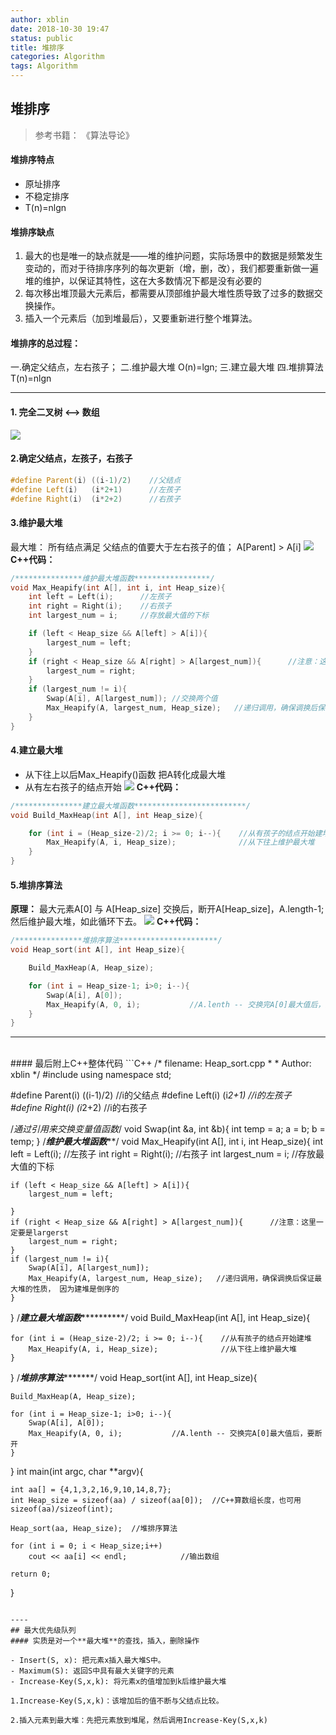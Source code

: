 ```yaml
---
author: xblin
date: 2018-10-30 19:47
status: public
title: 堆排序
categories: Algorithm
tags: Algorithm
---
```


## 堆排序

>参考书籍： 《算法导论》

#### 堆排序特点
- 原址排序
- 不稳定排序
- T(n)=nlgn

#### 堆排序缺点
1. 最大的也是唯一的缺点就是——堆的维护问题，实际场景中的数据是频繁发生变动的，而对于待排序序列的每次更新（增，删，改），我们都要重新做一遍堆的维护，以保证其特性，这在大多数情况下都是没有必要的
2. 每次移出堆顶最大元素后，都需要从顶部维护最大堆性质导致了过多的数据交换操作。
3. 插入一个元素后（加到堆最后），又要重新进行整个堆算法。
#### 堆排序的总过程：
一.确定父结点，左右孩子；
二.维护最大堆 O(n)=lgn;
三.建立最大堆
四.堆排算法 T(n)=nlgn

----
#### 1. 完全二叉树 <--> 数组
![](./image/heap1.jpg)
#### 2.确定父结点，左孩子，右孩子
```C++
#define Parent(i) ((i-1)/2)    //父结点
#define Left(i)   (i*2+1)      //左孩子
#define Right(i)  (i*2+2)      //右孩子
```
#### 3.维护最大堆
最大堆： 所有结点满足 父结点的值要大于左右孩子的值；
         A[Parent] > A[i]
![](./image/heap2.jpg)
**C++代码：**
```C++
/***************维护最大堆函数*****************/
void Max_Heapify(int A[], int i, int Heap_size){
	int left = Left(i);      //左孩子
	int right = Right(i);    //右孩子
	int largest_num = i;     //存放最大值的下标

	if (left < Heap_size && A[left] > A[i]){
		largest_num = left;
	}
	if (right < Heap_size && A[right] > A[largest_num]){      //注意：这里一定要是largerst
		largest_num = right;
	}
	if (largest_num != i){
		Swap(A[i], A[largest_num]); //交换两个值
		Max_Heapify(A, largest_num, Heap_size);   //递归调用，确保调换后保证最大堆的性质， 因为建堆是倒序的
	}
}
```

#### 4.建立最大堆
- 从下往上以后Max_Heapify()函数 把A转化成最大堆
- 从有左右孩子的结点开始
![](./image/heap3.jpg)
**C++代码：**
```C++
/***************建立最大堆函数*************************/
void Build_MaxHeap(int A[], int Heap_size){

	for (int i = (Heap_size-2)/2; i >= 0; i--){    //从有孩子的结点开始建堆        
		Max_Heapify(A, i, Heap_size);              //从下往上维护最大堆
	}
}
```

#### 5.堆排序算法

**原理：**
最大元素A[0] 与 A[Heap_size] 交换后，断开A[Heap_size]，A.length-1; 然后维护最大堆，如此循环下去。
![](./image/heap4.jpg)
**C++代码：**
```C++
/***************堆排序算法**********************/
void Heap_sort(int A[], int Heap_size){

	Build_MaxHeap(A, Heap_size);

	for (int i = Heap_size-1; i>0; i--){
		Swap(A[i], A[0]);
		Max_Heapify(A, 0, i);           //A.lenth -- 交换完A[0]最大值后，要断开
	}
}
```
----
</br>
#### 最后附上C++整体代码
```C++
/* filename: Heap_sort.cpp
 *
 * Author:   xblin
 */
#include <iostream>
using namespace std;

#define Parent(i) ((i-1)/2)    //i的父结点
#define Left(i)   (i*2+1)      //i的左孩子
#define Right(i)  (i*2+2)      //i的右孩子

/*通过引用来交换变量值函数*/
void Swap(int &a, int &b){
	int temp = a;
	a = b;
	b = temp;
}
/***************维护最大堆函数*****************/
void Max_Heapify(int A[], int i, int Heap_size){
	int left = Left(i);      //左孩子
	int right = Right(i);    //右孩子
	int largest_num = i;     //存放最大值的下标
	
	if (left < Heap_size && A[left] > A[i]){
		largest_num = left;

	}
	if (right < Heap_size && A[right] > A[largest_num]){      //注意：这里一定要是largerst
		largest_num = right;
	}
	if (largest_num != i){
		Swap(A[i], A[largest_num]);
		Max_Heapify(A, largest_num, Heap_size);   //递归调用，确保调换后保证最大堆的性质， 因为建堆是倒序的
	}
}
/***************建立最大堆函数*************************/
void Build_MaxHeap(int A[], int Heap_size){

	for (int i = (Heap_size-2)/2; i >= 0; i--){    //从有孩子的结点开始建堆        
		Max_Heapify(A, i, Heap_size);              //从下往上维护最大堆
	}
}
/***************堆排序算法**********************/
void Heap_sort(int A[], int Heap_size){

	Build_MaxHeap(A, Heap_size);

	for (int i = Heap_size-1; i>0; i--){
		Swap(A[i], A[0]);
		Max_Heapify(A, 0, i);           //A.lenth -- 交换完A[0]最大值后，要断开
	}
}
int main(int argc, char  **argv){
	
	int aa[] = {4,1,3,2,16,9,10,14,8,7};
	int Heap_size = sizeof(aa) / sizeof(aa[0]);  //C++算数组长度，也可用sizeof(aa)/sizeof(int);
	
	Heap_sort(aa, Heap_size);  //堆排序算法

	for (int i = 0; i < Heap_size;i++)
		cout << aa[i] << endl;            //输出数组

	return 0;
}
```

----
## 最大优先级队列
#### 实质是对一个**最大堆**的查找，插入，删除操作

- Insert(S, x): 把元素x插入最大堆S中。
- Maximum(S): 返回S中具有最大关键字的元素
- Increase-Key(S,x,k): 将元素x的值增加到k后维护最大堆

1.Increase-Key(S,x,k)：该增加后的值不断与父结点比较。

2.插入元素到最大堆：先把元素放到堆尾，然后调用Increase-Key(S,x,k)
